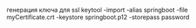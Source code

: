 


генерация ключа для ssl
keytool -import -alias springboot -file myCertificate.crt -keystore springboot.p12 -storepass password